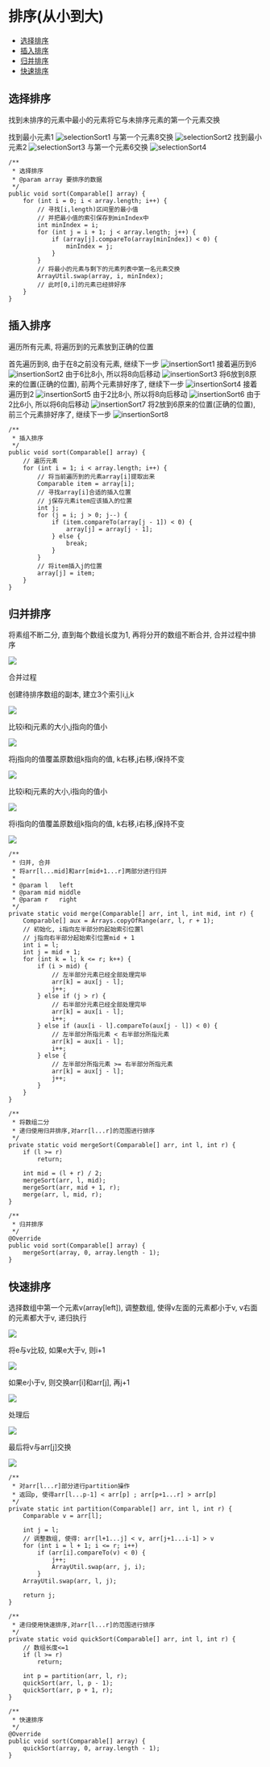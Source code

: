 # 排序(从小到大)

- <a href="#selectionSort">选择排序</a>
- <a href="#insertionSort">插入排序</a>
- <a href="#mergeSort">归并排序</a>
- <a href="#quickSort">快速排序</a>

<a id="selectionSort"></a>
## 选择排序

找到未排序的元素中最小的元素将它与未排序元素的第一个元素交换

找到最小元素1
![selectionSort1](img/selectionSort1.png)
与第一个元素8交换
![selectionSort2](img/selectionSort2.png)
找到最小元素2
![selectionSort3](img/selectionSort3.png)
与第一个元素6交换
![selectionSort4](img/selectionSort4.png)

```
/**
 * 选择排序
 * @param array 要排序的数据
 */
public void sort(Comparable[] array) {
    for (int i = 0; i < array.length; i++) {
        // 寻找[i,length)区间里的最小值
        // 并把最小值的索引保存到minIndex中
        int minIndex = i;
        for (int j = i + 1; j < array.length; j++) {
            if (array[j].compareTo(array[minIndex]) < 0) {
                minIndex = j;
            }
        }
        // 将最小的元素与剩下的元素列表中第一名元素交换
        ArrayUtil.swap(array, i, minIndex);
        // 此时[0,i]的元素已经排好序
    }
}
```

<a id="insertionSort"></a>
## 插入排序

遍历所有元素, 将遍历到的元素放到正确的位置

首先遍历到8, 由于在8之前没有元素, 继续下一步
![insertionSort1](img/insertionSort1.PNG)
接着遍历到6
![insertionSort2](img/insertionSort2.PNG)
由于6比8小, 所以将8向后移动
![insertionSort3](img/insertionSort3.PNG)
将6放到8原来的位置(正确的位置), 前两个元素排好序了, 继续下一步
![insertionSort4](img/insertionSort4.PNG)
接着遍历到2
![insertionSort5](img/insertionSort5.PNG)
由于2比8小, 所以将8向后移动
![insertionSort6](img/insertionSort6.PNG)
由于2比6小, 所以将6向后移动
![insertionSort7](img/insertionSort7.PNG)
将2放到6原来的位置(正确的位置), 前三个元素排好序了, 继续下一步
![insertionSort8](img/insertionSort8.PNG)

```
/**
 * 插入排序
 */
public void sort(Comparable[] array) {
    // 遍历元素
    for (int i = 1; i < array.length; i++) {
        // 将当前遍历到的元素array[i]提取出来
        Comparable item = array[i];
        // 寻找array[i]合适的插入位置
        // j保存元素item应该插入的位置
        int j;
        for (j = i; j > 0; j--) {
            if (item.compareTo(array[j - 1]) < 0) {
                array[j] = array[j - 1];
            } else {
                break;
            }
        }
        // 将item插入j的位置
        array[j] = item;
    }
}
```

<a id="mergeSort"></a>
## 归并排序

将素组不断二分, 直到每个数组长度为1,
再将分开的数组不断合并, 合并过程中排序

![](img/mergeSort.png)

合并过程

创建待排序数组的副本,
建立3个索引i,j,k

![](img/mergeSort02.PNG)

比较i和j元素的大小,j指向的值小

![](img/mergeSort03.PNG)

将j指向的值覆盖原数组k指向的值,
k右移,j右移,i保持不变

![](img/mergeSort04.PNG)

比较i和j元素的大小,i指向的值小

![](img/mergeSort05.PNG)

将i指向的值覆盖原数组k指向的值,
k右移,i右移,j保持不变

![](img/mergeSort06.png)

```
/**
 * 归并, 合并
 * 将arr[l...mid]和arr[mid+1...r]两部分进行归并
 *
 * @param l   left
 * @param mid middle
 * @param r   right
 */
private static void merge(Comparable[] arr, int l, int mid, int r) {
    Comparable[] aux = Arrays.copyOfRange(arr, l, r + 1);
    // 初始化, i指向左半部分的起始索引位置l
    // j指向右半部分起始索引位置mid + 1
    int i = l;
    int j = mid + 1;
    for (int k = l; k <= r; k++) {
        if (i > mid) {
            // 左半部分元素已经全部处理完毕
            arr[k] = aux[j - l];
            j++;
        } else if (j > r) {
            // 右半部分元素已经全部处理完毕
            arr[k] = aux[i - l];
            i++;
        } else if (aux[i - l].compareTo(aux[j - l]) < 0) {
            // 左半部分所指元素 < 右半部分所指元素
            arr[k] = aux[i - l];
            i++;
        } else {
            // 左半部分所指元素 >= 右半部分所指元素
            arr[k] = aux[j - l];
            j++;
        }
    }
}

/**
 * 将数组二分
 * 递归使用归并排序,对arr[l...r]的范围进行排序
 */
private static void mergeSort(Comparable[] arr, int l, int r) {
    if (l >= r)
        return;

    int mid = (l + r) / 2;
    mergeSort(arr, l, mid);
    mergeSort(arr, mid + 1, r);
    merge(arr, l, mid, r);
}

/**
 * 归并排序
 */
@Override
public void sort(Comparable[] array) {
    mergeSort(array, 0, array.length - 1);
}
```

<a id="quickSort"></a>
## 快速排序

选择数组中第一个元素v(array\[left\]), 调整数组, 使得v左面的元素都小于v, 
v右面的元素都大于v, 递归执行

![](img/quickSort01.PNG)

将e与v比较, 如果e大于v, 则i+1

![](img/quickSort02.PNG)

如果e小于v, 则交换arr\[i\]和arr\[j\], 再j+1

![](img/quickSort03.PNG)

处理后

![](img/quickSort04.PNG)

最后将v与arr\[j\]交换

![](img/quickSort05.PNG)

```
/**
 * 对arr[l...r]部分进行partition操作
 * 返回p, 使得arr[l...p-1] < arr[p] ; arr[p+1...r] > arr[p]
 */
private static int partition(Comparable[] arr, int l, int r) {
    Comparable v = arr[l];

    int j = l;
    // 调整数组, 使得: arr[l+1...j] < v, arr[j+1...i-1] > v
    for (int i = l + 1; i <= r; i++)
        if (arr[i].compareTo(v) < 0) {
            j++;
            ArrayUtil.swap(arr, j, i);
        }
    ArrayUtil.swap(arr, l, j);

    return j;
}

/**
 * 递归使用快速排序,对arr[l...r]的范围进行排序
 */
private static void quickSort(Comparable[] arr, int l, int r) {
    // 数组长度<=1
    if (l >= r)
        return;

    int p = partition(arr, l, r);
    quickSort(arr, l, p - 1);
    quickSort(arr, p + 1, r);
}

/**
 * 快速排序
 */
@Override
public void sort(Comparable[] array) {
    quickSort(array, 0, array.length - 1);
}
```